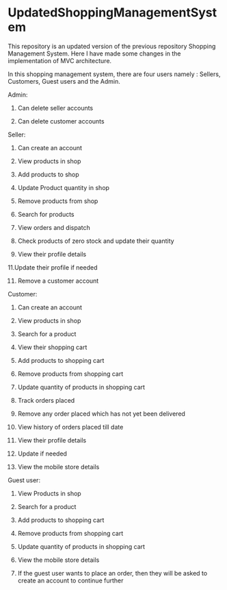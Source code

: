 # UpdatedShoppingManagementSystem    

This repository is an updated version of the previous repository Shopping Management System. Here I have made some changes in the implementation of MVC architecture. 

In this shopping management system, there are four users namely : Sellers, Customers, Guest users and the Admin. 

Admin: 

  1. Can delete seller accounts 
  
  2. Can delete customer accounts 

Seller:  

  1. Can create an account 

  2. View products in shop

  3. Add products to shop 
  
  4. Update Product quantity in shop

  5. Remove products from shop

  6. Search for products
 
  8. View orders and dispatch

  9. Check products of zero stock and update their quantity

  10. View their profile details
  
  11.Update their profile if needed

  11. Remove a customer account    

Customer: 

  1. Can create an account

  2. View products in shop  
  
  3. Search for a product  
  
  4. View their shopping cart

  5. Add products to shopping cart 

  6. Remove products from shopping cart 

  7. Update quantity of products in shopping cart 

  8. Track orders placed 

  9. Remove any order placed which has not yet been delivered 

  10. View history of orders placed till date

  11. View their profile details
  
  12. Update if needed

  13. View the mobile store details

Guest user:  

  1. View Products in shop 
  
  2. Search for a product 

  3. Add products to shopping cart 

  4. Remove products from shopping cart 

  5. Update quantity of products in shopping cart 

  6. View the mobile store details 

  7. If the guest user wants to place an order, then they will be asked to create an account to continue further
